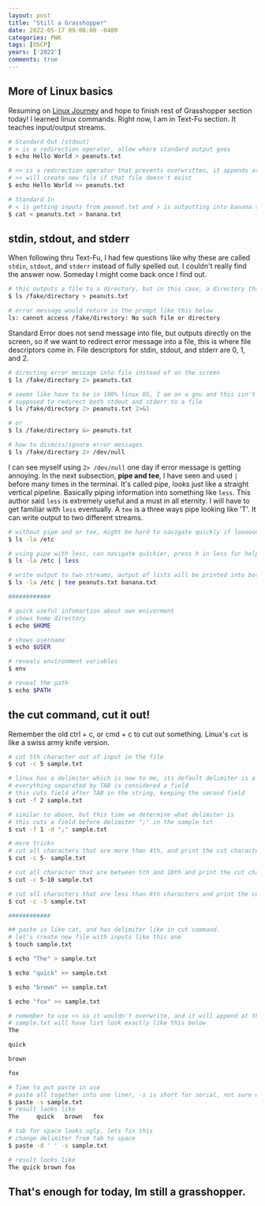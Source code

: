 ```yaml
---
layout: post
title: "Still a Grasshopper"
date: 2022-05-17 09:00:00 -0400
categories: PWK
tags: [OSCP]
years: ['2022']
comments: true
---
```


## More of Linux basics

Resuming on [Linux Journey][Linux Journey] and hope to finish rest of Grasshopper section today! I learned linux commands. Right now, I am in Text-Fu section. It teaches input/output streams. 

```bash
# Standard Out (stdout)
# > is a redirection operator, allow where standard output goes
$ echo Hello World > peanuts.txt

# >> is a redirection operator that prevents overwritten, it appends at end of the file
# >> will create new file if that file doesn't exist
$ echo Hello World >> peanuts.txt

# Standard In
# < is getting inputs from peanut.txt and > is outputting into banana.txt
$ cat < peanuts.txt > banana.txt

```

## stdin, stdout, and stderr

When following thru Text-Fu, I had few questions like why these are called `stdin`, `stdout`, and `stderr` instead of fully spelled out. I couldn't really find the answer now. Someday I might come back once I find out.  

```bash
# this outputs a file to a directory, but in this case, a directory that doesn't exist
$ ls /fake/directory > peanuts.txt

# error message would return in the prompt like this below
ls: cannot access /fake/directory: No such file or directory

```

Standard Error does not send message into file, but outputs directly on the screen, so if we want to redirect error message into a file, this is where file descriptors come in. File descriptors for stdin, stdout, and stderr are 0, 1, and 2. 

```bash
# directing error message into file instead of on the screen
$ ls /fake/directory 2> peanuts.txt

# seems like have to be in 100% linux OS, I am on a gnu and this isn't working for me
# supposed to redirect both stdout and stderr to a file
$ ls /fake/directory 2> peanuts.txt 2>&1

# or 
$ ls /fake/directory &> peanuts.txt

# how to dismiss/ignore error messages
$ ls /fake/directory 2> /dev/null
```

I can see myself using `2> /dev/null` one day if error message is getting annoying. In the next subsection, **pipe and tee**,  I have seen and used `|` before many times in the terminal. It's called pipe, looks just like a straight vertical pipeline. Basically piping information into something like `less`. This author said `less` is extremely useful and a must in all eternity. I will have to get familiar with `less` eventually. A `tee` is a three ways pipe looking like 'T'. It can write output to two different streams.

```bash
# without pipe and or tee, might be hard to navigate quickly if loooooong list
$ ls -la /etc

# using pipe with less, can navigate quickier, press h in less for help
$ ls -la /etc | less

# write output to two streams, output of lists will be printed into both files. 
$ ls -la /etc | tee peanuts.txt banana.txt

############

# quick useful infomartion about own enivorment
# shows home directory
$ echo $HOME

# shows username
$ echo $USER

# reveals environment variables
$ env

# reveal the path
$ echo $PATH
```

## the cut command, cut it out!

Remember the old ctrl + c, or cmd + c to cut out something. Linux's `cut` is like a swiss army knife version. 


```bash
# cut 5th character out of input in the file
$ cut -c 5 sample.txt

# linux has a delimiter which is new to me, its default delimiter is a TAB
# everything separated by TAB is considered a field
# this cuts field after TAB in the string, keeping the second field
$ cut -f 2 sample.txt

# similar to above, but this time we determine what delimiter is
# this cuts a field before delimiter ";" in the sample txt
$ cut -f 1 -d ";" sample.txt

# more tricks
# cut all characters that are more than 4th, and print the cut characters
$ cut -c 5- sample.txt

# cut all character that are between 5th and 10th and print the cut characters
$ cut -c 5-10 sample.txt

# cut all characters that are less than 6th characters and print the cut characters
$ cut -c -5 sample.txt

############

## paste is like cat, and has delimiter like in cut command. 
# let's create new file with inputs like this one
$ touch sample.txt

$ echo "The" > sample.txt

$ echo "quick" >> sample.txt

$ echo "brown" >> sample.txt

$ echo "fox" >> sample.txt

# remember to use >> so it wouldn't overwrite, and it will append at the end
# sample.txt will have list look exactly like this below
The 

quick

brown

fox

# Time to put paste in use
# paste all together into one liner, -s is short for serial, not sure what that means ¯\_(ツ)_/¯ 
$ paste -s sample.txt
# result looks like 
The     quick   brown   fox

# tab for space looks ugly, lets fix this
# change delimiter from tab to space
$ paste -d ' ' -s sample.txt

# result looks like
The quick brown fox

```

## That's enough for today, Im still a grasshopper. 


[Linux Journey]:https://linuxjourney.com
